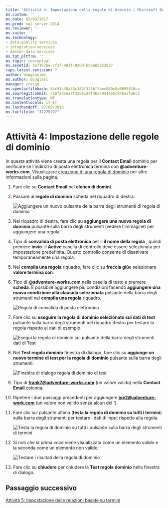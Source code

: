 ```yaml
---
title: 'Attività 4: Impostazione delle regole di dominio | Microsoft Docs'
ms.custom: ''
ms.date: 03/09/2017
ms.prod: sql-server-2014
ms.reviewer: ''
ms.suite: ''
ms.technology:
- data-quality-services
- integration-services
- master-data-services
ms.tgt_pltfrm: ''
ms.topic: conceptual
ms.assetid: 3a7162ba-cf2f-481f-830d-bb6a02823827
caps.latest.revision: 7
author: douglaslms
ms.author: douglasl
manager: craigg
ms.openlocfilehash: 8dc51cf8a33c183f3256f7aec089c8e0095918ca
ms.sourcegitcommit: c18fadce27f330e1d4f36549414e5c84ba2f46c2
ms.translationtype: MT
ms.contentlocale: it-IT
ms.lasthandoff: 07/02/2018
ms.locfileid: "37275797"
---
```

# <a name="task-4-setting-domain-rules"></a>Attività 4: Impostazione delle regole di dominio
  In questa attività viene creata una regola per il **Contact Email** dominio per verificare se l'indirizzo di posta elettronica termina con **@adventure-works.com**. Visualizzare [creazione di una regola di dominio](http://msdn.microsoft.com/library/hh510397.aspx) per altre informazioni sulla pagina.  
  
1.  Fare clic su **Contact Email** nel **elenco di domini**.  
  
2.  Passare al **regole di dominio** scheda nel riquadro di destra.  
  
     ![Aggiungere un nuovo pulsante della barra degli strumenti di regola di dominio](../../2014/tutorials/media/et-settingdomainrules-01.jpg "aggiungere un nuovo pulsante della barra degli strumenti di regola di dominio")  
  
3.  Nel riquadro di destra, fare clic su **aggiungere una nuova regola di dominio** pulsante sulla barra degli strumenti (vedere l'immagine) per aggiungere una regola.  
  
4.  Tipo di **convalida di posta elettronica** per il **il nome della regola** , quindi premere **invio**. Il **Active** casella di controllo deve essere selezionata per impostazione predefinita. Questo controllo consente di disattivare temporaneamente una regola.  
  
5.  Nel **compila una regola** riquadro, fare clic su **freccia giù**e selezionare **valore termina con**.  
  
6.  Tipo di **@adventure-works.com** nella casella di testo e premere **scheda**. È possibile aggiungere più condizioni facendo **aggiungere una nuova condizione alla clausola selezionata** pulsante della barra degli strumenti nel **compila una regola** riquadro.  
  
     ![Regola di convalida di posta elettronica](../../2014/tutorials/media/et-settingdomainrules-02.jpg "regola di convalida di posta elettronica")  
  
7.  Fare clic su **eseguire la regola di dominio selezionato sui dati di test** pulsante sulla barra degli strumenti nel riquadro destro per testare la regola rispetto ai dati di esempio.  
  
     ![Esegui la regola di dominio sul pulsante della barra degli strumenti dati di Test](../../2014/tutorials/media/et-settingdomainrules-03.jpg "Esegui la regola di dominio sul pulsante della barra degli strumenti dati di Test")  
  
8.  Nel **Test regola dominio** finestra di dialogo, fare clic su **aggiunge un nuovo termine di test per la regola di dominio** pulsante sulla barra degli strumenti.  
  
     ![Finestra di dialogo regola di dominio di test](../../2014/tutorials/media/et-settingdomainrules-04.jpg "verifica finestra di dialogo regola di dominio")  
  
9. Tipo di **frank7@adventure-works.com** (un valore valido) nella **Contact Email** colonna.  
  
10. Ripetere i due passaggi precedenti per aggiungere **joe2@adventure-work.com** (un valore non valido senza alcun del ').  
  
11. Fare clic sul pulsante ultima (**testa la regola di dominio su tutti i termini**) sulla barra degli strumenti per testare i dati di input rispetto alla regola.  
  
     ![Testa la regola di dominio su tutti i pulsante sulla barra degli strumenti di termini](../../2014/tutorials/media/et-settingdomainrules-05.jpg "testa la regola di dominio su tutti i termini della barra degli strumenti pulsante")  
  
12. Si noti che la prima voce viene visualizzata come un elemento valido e la seconda come un elemento non valido.  
  
     ![Testare i risultati della regola di dominio](../../2014/tutorials/media/et-settingdomainrules-06.jpg "testare i risultati della regola di dominio")  
  
13. Fare clic su **chiudere** per chiudere la **Test regola dominio** nella finestra di dialogo.  
  
## <a name="next-step"></a>Passaggio successivo  
 [Attività 5: Impostazione delle relazioni basate su termini](../../2014/tutorials/task-5-setting-term-based-relationships.md)  
  
  
